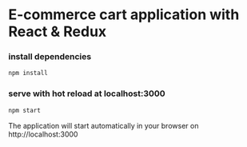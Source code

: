 # E-commerce cart application with React & Redux

### install dependencies

```bash
npm install
```

### serve with hot reload at localhost:3000

```bash
npm start
```

The application will start automatically in your browser on http://localhost:3000
